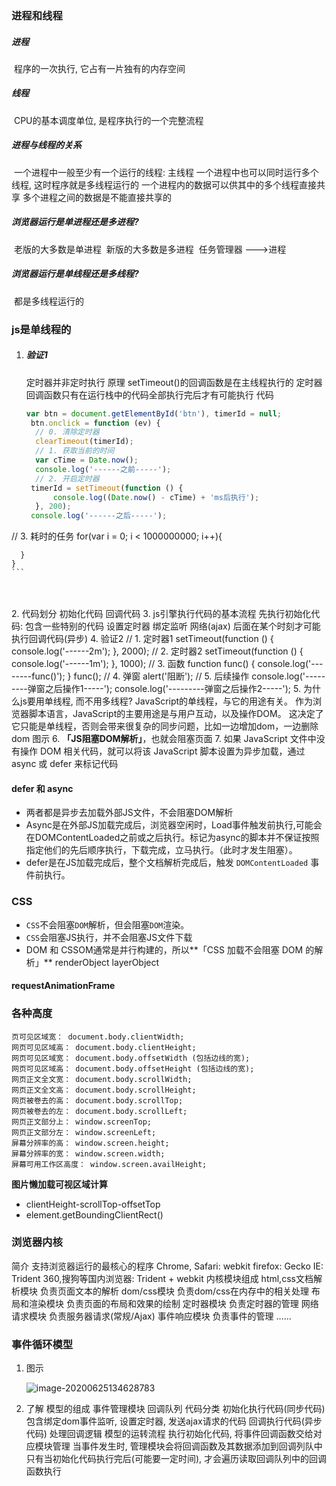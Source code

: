 ### 进程和线程

##### 进程

​	程序的一次执行,  它占有一片独有的内存空间

##### 线程

​	CPU的基本调度单位, 是程序执行的一个完整流程

##### 进程与线程的关系

​	一个进程中一般至少有一个运行的线程: 主线程
​	一个进程中也可以同时运行多个线程, 这时程序就是多线程运行的
​	一个进程内的数据可以供其中的多个线程直接共享
​	多个进程之间的数据是不能直接共享的

##### 浏览器运行是单进程还是多进程?

​	老版的大多数是单进程
​	新版的大多数是多进程
​	任务管理器 --->进程

##### 浏览器运行是单线程还是多线程?

​	都是多线程运行的

### js是单线程的

1. ##### 验证1
	
	定时器并非定时执行
	原理
		setTimeout()的回调函数是在主线程执行的
		定时器回调函数只有在运行栈中的代码全部执行完后才有可能执行
	代码
	
   
   ```javascript
   var btn = document.getElementById('btn'), timerId = null;
    btn.onclick = function (ev) {
     // 0. 清除定时器
     clearTimeout(timerId);
     // 1. 获取当前的时间
     var cTime = Date.now();
     console.log('------之前-----');
     // 2. 开启定时器
    timerId = setTimeout(function () {
         console.log((Date.now() - cTime) + 'ms后执行');
     }, 200);
    console.log('------之后-----');
   
   ```

  // 3. 耗时的任务
	  for(var i = 0; i < 1000000000; i++){
	
	  }
	}
	```


​	
​	
2. 代码划分
	初始化代码
	回调代码
3. js引擎执行代码的基本流程
	先执行初始化代码: 包含一些特别的代码
		设置定时器
		绑定监听
		网络(ajax)
	后面在某个时刻才可能执行回调代码(异步)
4. 验证2
	// 1. 定时器1
setTimeout(function () {
 console.log('------2m');
}, 2000);
// 2. 定时器2
setTimeout(function () {
 console.log('------1m');
}, 1000);
// 3. 函数
function func() {
 console.log('--------func()');
}
func();
// 4. 弹窗
alert('阻断');
// 5. 后续操作
console.log('---------弹窗之后操作1-----');
console.log('---------弹窗之后操作2-----');
5. 为什么js要用单线程, 而不用多线程?
    JavaScript的单线程，与它的用途有关。
    作为浏览器脚本语言，JavaScript的主要用途是与用户互动，以及操作DOM。
    这决定了它只能是单线程，否则会带来很复杂的同步问题，比如一边增加dom，一边删除dom
    图示
6. **「JS阻塞DOM解析」**，也就会阻塞页面
7. 如果 JavaScript 文件中没有操作 DOM 相关代码，就可以将该 JavaScript 脚本设置为异步加载，通过 async 或 defer 来标记代码

#### **defer 和 async**

- 两者都是异步去加载外部JS文件，不会阻塞DOM解析
- Async是在外部JS加载完成后，浏览器空闲时，Load事件触发前执行,可能会在DOMContentLoaded之前或之后执行。标记为async的脚本并不保证按照指定他们的先后顺序执行，下载完成，立马执行。（此时才发生阻塞）。
- defer是在JS加载完成后，整个文档解析完成后，触发 `DOMContentLoaded` 事件前执行。

### CSS

- `CSS`不会阻塞`DOM`解析，但会阻塞`DOM`渲染。
- `CSS`会阻塞JS执行，并不会阻塞JS文件下载
- DOM 和 CSSOM通常是并行构建的，所以**「CSS 加载不会阻塞 DOM 的解析」**  renderObject  layerObject

#### requestAnimationFrame

### 各种高度

```
页可见区域宽： document.body.clientWidth;
网页可见区域高： document.body.clientHeight;
网页可见区域宽： document.body.offsetWidth (包括边线的宽);
网页可见区域高： document.body.offsetHeight (包括边线的宽);
网页正文全文宽： document.body.scrollWidth;
网页正文全文高： document.body.scrollHeight;
网页被卷去的高： document.body.scrollTop;
网页被卷去的左： document.body.scrollLeft;
网页正文部分上： window.screenTop;
网页正文部分左： window.screenLeft;
屏幕分辨率的高： window.screen.height;
屏幕分辨率的宽： window.screen.width;
屏幕可用工作区高度： window.screen.availHeight;

```

**图片懒加载可视区域计算**

-  clientHeight-scrollTop-offsetTop
- element.getBoundingClientRect()



### 浏览器内核

简介
	支持浏览器运行的最核心的程序
	Chrome, Safari: webkit
	firefox: Gecko
	IE: Trident
	360,搜狗等国内浏览器: Trident + webkit
内核模块组成
	html,css文档解析模块
		负责页面文本的解析
	dom/css模块
		负责dom/css在内存中的相关处理
	布局和渲染模块
		负责页面的布局和效果的绘制
	定时器模块
		负责定时器的管理
	网络请求模块
		负责服务器请求(常规/Ajax)
	事件响应模块
		负责事件的管理
	......	

### 事件循环模型

1. 图示
	
	![image-20200625134628783](C:\Users\ding\AppData\Roaming\Typora\typora-user-images\image-20200625134628783.png)
	
2. 了解
    模型的组成
    	事件管理模块
    	回调队列
    代码分类
    	初始化执行代码(同步代码)
    		包含绑定dom事件监听, 设置定时器, 发送ajax请求的代码
    	回调执行代码(异步代码)
    		处理回调逻辑
    模型的运转流程
    	执行初始化代码, 将事件回调函数交给对应模块管理
    	当事件发生时, 管理模块会将回调函数及其数据添加到回调列队中
    	只有当初始化代码执行完后(可能要一定时间), 才会遍历读取回调队列中的回调函数执行